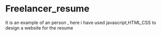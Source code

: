 # Freelancer_resume


It is an example of an person , here i have used javascript,HTML,CSS  to design a website for the resume
